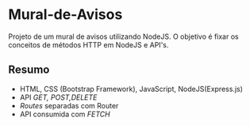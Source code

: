 # Mural-de-Avisos
Projeto de um mural de avisos utilizando NodeJS.
O objetivo é fixar os conceitos de métodos HTTP em NodeJS e API's.

## Resumo

 - HTML, CSS (Bootstrap Framework), JavaScript, NodeJS(Express.js)
 - API *GET, POST,DELETE*
 - *Routes* separadas com Router
 - API consumida com *FETCH*
